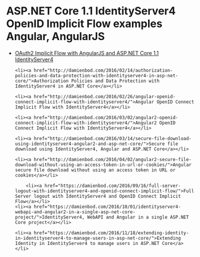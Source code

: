 # ASP.NET Core 1.1 IdentityServer4 OpenID Implicit Flow examples Angular, AngularJS

<ul>
	<li><a href="http://damienbod.com/2015/11/08/oauth2-implicit-flow-with-angular-and-asp-net-5-identity-server/"> OAuth2 Implicit Flow with AngularJS and ASP.NET Core 1.1 IdentityServer4</a></li>
	
	<li><a href="http://damienbod.com/2016/02/14/authorization-policies-and-data-protection-with-identityserver4-in-asp-net-core/">Authorization Policies and Data Protection with IdentityServer4 in ASP.NET Core</a></li>

	<li><a href="http://damienbod.com/2016/02/26/angular-openid-connect-implicit-flow-with-identityserver4/">Angular OpenID Connect Implicit Flow with IdentityServer4</a></li>

	<li><a href="http://damienbod.com/2016/03/02/angular2-openid-connect-implicit-flow-with-identityserver4/">Angular2 OpenID Connect Implicit Flow with IdentityServer4</a></li>

    <li><a href="http://damienbod.com/2016/03/14/secure-file-download-using-identityserver4-angular2-and-asp-net-core/">Secure file download using IdentityServer4, Angular and ASP.NET Core</a></li>

	<li><a href="http://damienbod.com/2016/04/02/angular2-secure-file-download-without-using-an-access-token-in-url-or-cookies/">Angular secure file download without using an access token in URL or cookies</a></li>

        <li><a href="https://damienbod.com/2016/09/16/full-server-logout-with-identityserver4-and-openid-connect-implicit-flow/">Full Server logout with IdentityServer4 and OpenID Connect Implicit Flow</a></li>
	<li><a href="https://damienbod.com/2016/10/01/identityserver4-webapi-and-angular2-in-a-single-asp-net-core-project/">IdentityServer4, WebAPI and Angular in a single ASP.NET Core project</a></li>
	
	<li><a href="https://damienbod.com/2016/11/18/extending-identity-in-identityserver4-to-manage-users-in-asp-net-core/">Extending Identity in IdentityServer4 to manage users in ASP.NET Core</a></li>
	
</ul>



